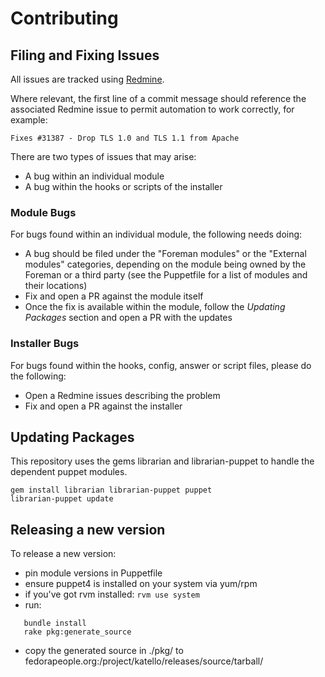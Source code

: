 # Contributing

## Filing and Fixing Issues

All issues are tracked using [Redmine](https://projects.theforeman.org/projects/puppet-foreman/issues).

Where relevant, the first line of a commit message should reference the
associated Redmine issue to permit automation to work correctly, for example:

`Fixes #31387 - Drop TLS 1.0 and TLS 1.1 from Apache`

There are two types of issues that may arise:

  * A bug within an individual module
  * A bug within the hooks or scripts of the installer

### Module Bugs

For bugs found within an individual module, the following needs doing:

  * A bug should be filed under the "Foreman modules" or the "External modules" categories, depending on the module being owned by the Foreman or a third party (see the Puppetfile for a list of modules and their locations)
  * Fix and open a PR against the module itself
  * Once the fix is available within the module, follow the *Updating Packages* section and open a PR with the updates

### Installer Bugs

For bugs found within the hooks, config, answer or script files, please do the following:

  * Open a Redmine issues describing the problem
  * Fix and open a PR against the installer

## Updating Packages

This repository uses the gems librarian and librarian-puppet to handle the dependent
puppet modules.

```
gem install librarian librarian-puppet puppet
librarian-puppet update
```

## Releasing a new version

To release a new version:
  * pin module versions in Puppetfile
  * ensure puppet4 is installed on your system via yum/rpm
  * if you've got rvm installed: `rvm use system`
  * run:
```
   bundle install
   rake pkg:generate_source
```
  * copy the generated source in ./pkg/ to fedorapeople.org:/project/katello/releases/source/tarball/

